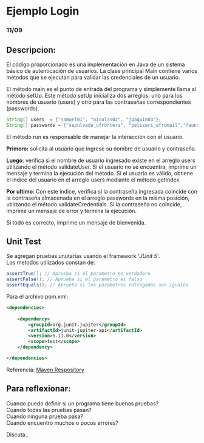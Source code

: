 # Ejemplo Login 

### 11/09

## Descripcion:

El código proporcionado es una implementación en Java de un sistema básico de autenticación de usuarios. La clase principal Main contiene varios métodos que se ejecutan para validar las credenciales de un usuario.

El método main es el punto de entrada del programa y simplemente llama al método setUp. Este método setUp inicializa dos arreglos: uno para los nombres de usuario (users) y otro para las contraseñas correspondientes (passwords).

```java
String[] users  = {"samuel01", "nicolas02", "joaquin03"};
String[] passwords = {"sepulveda_ufrontera", "pelizari_ufromail","faundez_ufromail"};
```
El método run es responsable de manejar la interacción con el usuario. 

**Primero:** solicita al usuario que ingrese su nombre de usuario y contraseña. 

**Luego**: verifica si el nombre de usuario ingresado existe en el arreglo users utilizando el método validateUser. Si el usuario no se encuentra, imprime un mensaje y termina la ejecución del método. Si el usuario es válido, obtiene el índice del usuario en el arreglo users mediante el método getIndex. 

**Por ultimo**: Con este índice, verifica si la contraseña ingresada coincide con la contraseña almacenada en el arreglo passwords en la misma posición, utilizando el método validateCredentials. Si la contraseña no coincide, imprime un mensaje de error y termina la ejecución. 

Si todo es correcto, imprime un mensaje de bienvenida.

## Unit Test

Se agregan pruebas unutarias usando el framework '*JUnit 5*'.  
Los metodos utilizados constan de:
```java
assertTrue(); // Aprueba si el parametro es verdadero
assertFalse(); // Aprueba si el parametro es falso
assertEquals(); // Aprueba si los parametros entregados son iguales
```

Para el archivo pom.xml:
```xml
<dependencies>
    
    <dependency>
        <groupId>org.junit.jupiter</groupId>
        <artifactId>junit-jupiter-api</artifactId>
        <version>5.11.0</version>
        <scope>test</scope>
    </dependency>

</dependencies>
```

Referencia: [Maven Respository](https://mvnrepository.com/artifact/org.junit.jupiter/junit-jupiter-api)

## Para reflexionar:

Cuando puedo definir si un programa tiene buenas pruebas?  
Cuando todas las pruebas pasan?  
Cuando ninguna prueba pasa?  
Cuando encuentro muchos o pocos errores?  

Discuta..